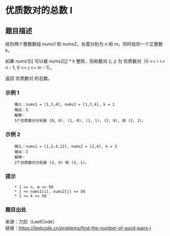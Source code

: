 # 优质数对的总数 I

## 题目描述

给你两个整数数组 nums1 和 nums2，长度分别为 n 和 m。同时给你一个正整数 k。

如果 nums1[i] 可以被 nums2[j] * k 整除，则称数对 (i, j) 为 优质数对（0 <= i <= n - 1, 0 <= j <= m - 1）。

返回 优质数对 的总数。

### 示例 1

```text
    输入：nums1 = [1,3,4], nums2 = [1,3,4], k = 1
    输出：5
    解释：
    5个优质数对分别是 (0, 0), (1, 0), (1, 1), (2, 0), 和 (2, 2)。
```

### 示例 2

```text
    输入：nums1 = [1,2,4,12], nums2 = [2,4], k = 3
    输出：2
    解释：
    2个优质数对分别是 (3, 0) 和 (3, 1)。
```

### 提示

```text
    * 1 <= n, m <= 50
    * 1 <= nums1[i], nums2[j] <= 50
    * 1 <= k <= 50
```

### 题目出处

来源：力扣（LeetCode）  
链接：<https://leetcode.cn/problems/find-the-number-of-good-pairs-i>
